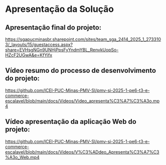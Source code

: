 # Apresentação da Solução

## Apresentação final do projeto:

https://sgapucminasbr.sharepoint.com/sites/team_sga_2414_2025_1_2733103/_layouts/15/guestaccess.aspx?share=EVHsgNGn9UNHjPpsFyYndmYBL_RenvkUopSo-HZcF2UGwA&e=KfYifx

## Vídeo resumo do processo de desenvolvimento do  projeto:

https://github.com/ICEI-PUC-Minas-PMV-SI/pmv-si-2025-1-pe6-t3-e-commerce-escalavel/blob/main/docs/Videos/Video_apresenta%C3%A7%C3%A3o.mp4

## Vídeo apresentação da aplicação Web do projeto:

https://github.com/ICEI-PUC-Minas-PMV-SI/pmv-si-2025-1-pe6-t3-e-commerce-escalavel/blob/main/docs/Videos/V%C3%ADdeo_Apresenta%C3%A7%C3%A3o_Web.mp4

